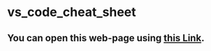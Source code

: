 # vs_code_cheat_sheet

## You can open this web-page using [this Link](https://lambent-croquembouche-c931ba.netlify.app/).
